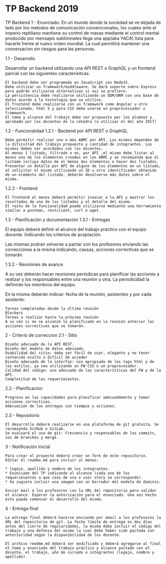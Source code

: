 # TP Backend 2019

TP Backend
1 - Enunciado:
    En un mundo donde la sociedad se ve dejada de lado por los metodos de comunicación convencionales, los cuales ante el imperio reptiliano mantiene su control
    de masas mediante el control mental producido por mensajes subliminales llega una app(aka YACA) lista para hacerle frente al nuevo orden mundial.
    La cual permitirá mantener una conversacion sin riesgos para las personas.

1.1 - Desarrollo

Desarrollar un backend utilizando una API REST o GraphQL y un frontend parcial con las siguientes caracterísitcas:

    El backend debe ser programado en JavaScript con NodeJS.
    Debe utilizar un framework/middleware. Se dará soporte sobre Express pero podrán utilizarse alternativas si así se prefiere.
    La persistencia debe realizarse utilizando un ODM/ORM con una base de datos acorde a la tecnología que se utilice.
    El frontend debe realizarse con un framework como Angular u otro seleccionado, html 5 y para CSS debe usarse un preprocessador o framework.
    El tema y alcance del trabajo debe ser propuesto por los alumnos y aprobado por los docentes de la cátedra (o utilizar el del año 2017)

1.2 - Funcionalidad
1.2.1 - Backend por API REST o GraphQL

    Debe permitir realizar uno o más ABMC por API. Los mismos dependen de la dificultad del trabajo propuesto y cantidad de integrantes. Los mismos deben ser acordados con los docentes.
    Al menos 1 listado, filtrado o no, por API ,el mismo debe listar al menos uno de los elementos creados en los ABMC y se recomienda que el listado incluya datos de al menos dos elementos o hacer dos listados.
    Presentar un detalle por API de alguno de los elementos en un listado, al solicitar el mismo utilizando un ID u otro identificador obtenido de un elemento del listado, deberán devolverse más datos sobre el mismo.
    
1.2.2 - Frontend

    El frontend al menos deberá permitir invocar a la API y mostrar los resultados de uno de los listados y el detalle del mismo.
    El resto de la funcionalidad puede utilizarse mediante una herramienta similar a postman, restclient, curl o wget.

1.3 - Planificación y documentación
1.3.1 - Entregas

El equipo deberá definir el alcance del trabajo práctico con el equipo docente. Indicando los criterios de aceptación.

Las mismas podrán volverse a pactar con los profesores enviando las correcciones a la misma indicando, causas, acciones correctivas que se tomarán.

1.3.2 - Reuniones de avance

A su vez deberán hacer reuniones periódicas para planificar las acciones a realizar y los responsables entre una reunión y otra. La periodicidad la definirán los miembros del equipo.

En la misma deberán indicar: fecha de la reunión, asistentes y por cada asistente:

    Tareas completadas desde la última reunión
    Blockers
    Tareas a realizar hasta la próxima reunión
    A su vez si no se alcanzó lo planificado en la reunión anterior las acciones correctivas que se tomarán.

2 - Criterio de correccion
2.1 - Sitio

    Diseño adecuado de la API REST.
    Diseño del modelo de datos adecuado.
    Usabilidad del sitio: debe ser fácil de usar, elegante y no tener contenido oculto o difícil de acceder
    Diseño adecuado de la interfaz: uso apropiado de los tags html y de los estilos, ya sea utilizando un FW CSS o un preprocesador.
    Calidad del código: uso adecuado de las características del FW y de la API.
    Completitud de los requerimientos.

2.2 - Planificación

    Progreso en las capacidades para planificar adecuadamente y tomar acciones correctivas.
    Adecuación de las entregas con tiempos y acciones.

2.3 - Repositorio

    El desarrollo deberá realizarse en una plataforma de git gratuita. Se recomienda GitHub o GitLab.
    Se evaluará el uso de git: Frecuencia y responsables de los commits, uso de branches y merge.

3 - Notificación Inicial
    
    Para crear el proyecto deberá crear un fork de este repositorio.
    Editar el readme.md para incluir al menos:
    
    * legajo, apellido y nombre de los integrantes.
    * Enunciado del TP indicando el alcance (cada uno de los requerimientos a que caso de uso o user story se corresponde).
    * Se sugiere incluir una imagen con un borrador del modelo de dominio.
    
    Enviar mail a los profesores con la URL del repositorio para validar el alcance. Esperar la autorización para el enunciado. Una vez hecho esto puede comenzar el desarrollo del mismo.
    
4 - Entrega final

    La entrega final deberá hacerse enviando por email a los profesores la URL del repositorio de git. La fecha límite de entrega es dos días antes del cierre de regularidades, la misma debe incluir el código del trabajo y una defensa del mismo la cual debe haber sido pactada con anterioridad según la disponibilidad de los docente.

    El archivo readme.md deberá ser modificado y deberá agregarse al final el tema y enunciado del trabajo práctico y alcance pactado con el docente, el trabajo, año de cursado e integrantes (legajo, nombre y apellido).

